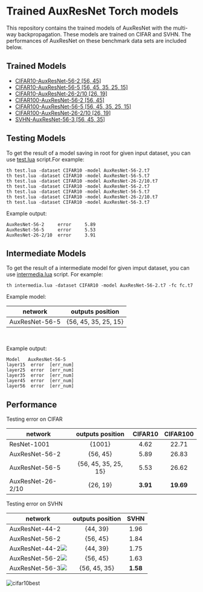 # Trained AuxResNet Torch models #
This repository contains the trained models of AuxResNet with the multi-way backpropagation. These models are trained on CIFAR and SVHN. The performances of AuxResNet on these benchmark data sets are included below.

## Trained Models ##
- [CIFAR10-AuxResNet-56-2 [56, 45]](http://baidu.com "AuxResNet-56-2")
- [CIFAR10-AuxResNet-56-5 [56, 45, 35, 25, 15]](http://baidu.com "AuxResNet-56-5")
- [CIFAR10-AuxResNet-26-2/10 [26, 19]](http://baidu.com "AuxResNet-26-2/10")
- [CIFAR100-AuxResNet-56-2 [56, 45]](http://baidu.com "AuxResNet-56-2")
- [CIFAR100-AuxResNet-56-5 [56, 45, 35, 25, 15]](http://baidu.com "AuxResNet-56-5")
- [CIFAR100-AuxResNet-26-2/10 [26, 19]](http://baidu.com "AuxResNet-26-2/10")
- [SVHN-AuxResNet-56-3 [56, 45, 35]](http://baidu.com "AuxResNet-56-3")

## Testing Models ##
To get the result of a model saving in root for given input dataset, you can use [test.lua]() script.For example:&nbsp;&nbsp;

```
th test.lua -dataset CIFAR10 -model AuxResNet-56-2.t7
th test.lua -dataset CIFAR10 -model AuxResNet-56-5.t7
th test.lua -dataset CIFAR10 -model AuxResNet-26-2/10.t7
th test.lua -dataset CIFAR10 -model AuxResNet-56-2.t7
th test.lua -dataset CIFAR10 -model AuxResNet-56-5.t7
th test.lua -dataset CIFAR10 -model AuxResNet-26-2/10.t7
th test.lua -dataset CIFAR10 -model AuxResNet-56-3.t7
```

Example output:&nbsp;&nbsp;
```
AuxResNet-56-2     error     5.89
AuxResNet-56-5     error     5.53
AuxResNet-26-2/10  error     3.91
```

## Intermediate Models ##

To get the result of a intermediate model for given imput dataset, you can use [intermedia.lua]() script. For example:&nbsp;&nbsp;
```
th intermedia.lua -dataset CIFAR10 -model AuxResNet-56-2.t7 -fc fc.t7
```

Example model:&nbsp;&nbsp;

| network       | outputs position |
| ------------- |:-------------:|
| AuxResNet-56-5| {56, 45, 35, 25, 15} |

&nbsp;&nbsp;

Example output: &nbsp;&nbsp;
```
Model   AuxResNet-56-5
layer15  error  [err_num]
layer25  error  [err_num]
layer35  error  [err_num]
layer45  error  [err_num]
layer56  error  [err_num]
```

## Performance ##
Testing error on CIFAR

| network       | outputs position | CIFAR10 | CIFAR100  |
| ------------- |:-------------:|:-------------:|:-----:|
| ResNet-1001| {1001} | 4.62 | 22.71 |
| AuxResNet-56-2| {56, 45} | 5.89 | 26.83 |
| AuxResNet-56-5| {56, 45, 35, 25, 15} | 5.53      | 26.62 |
| AuxResNet-26-2/10| {26, 19} | **3.91** | **19.69** |

Testing error on SVHN

| network        | outputs position | SVHN  |
| ------------- |:-------------:|:-----:|
| AuxResNet-44-2      | {44, 39} | 1.96 |
| AuxResNet-56-2      | {56, 45} | 1.84 |
| AuxResNet-44-2<img src="http://chart.googleapis.com/chart?cht=tx&chl=^\dagger" style="border:none;">      | {44, 39} | 1.75 |
| AuxResNet-56-2<img src="http://chart.googleapis.com/chart?cht=tx&chl=^\dagger" style="border:none;"> | {56, 45} | 1.63 |
| AuxResNet-56-3<img src="http://chart.googleapis.com/chart?cht=tx&chl=^\dagger" style="border:none;"> | {56, 45, 35} | **1.58** |

![cifar10best](http://i.imgur.com/dlOHhZZ.jpg)

